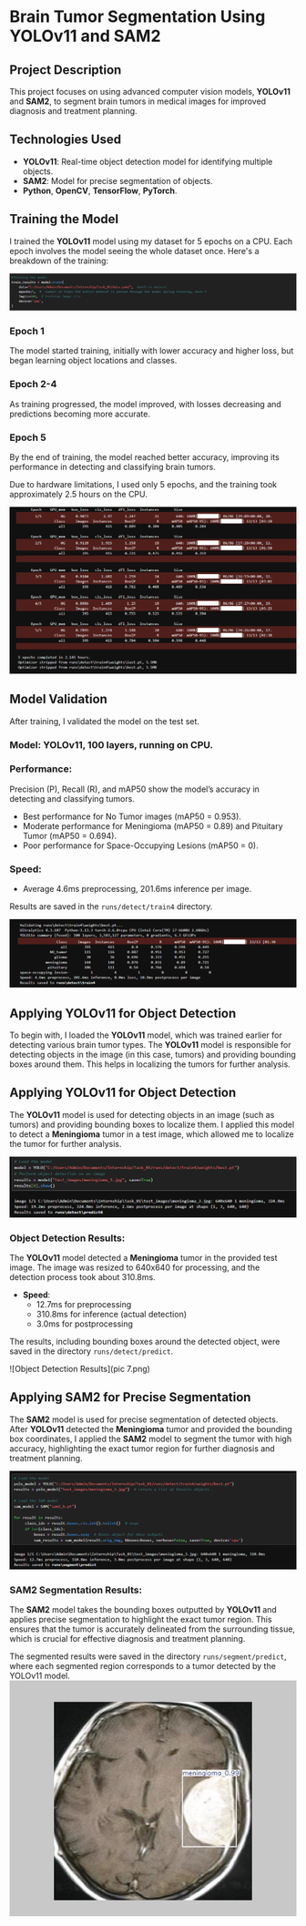 # Brain Tumor Segmentation Using YOLOv11 and SAM2

## Project Description
This project focuses on using advanced computer vision models, **YOLOv11** and **SAM2**, to segment brain tumors in medical images for improved diagnosis and treatment planning.

## Technologies Used
- **YOLOv11**: Real-time object detection model for identifying multiple objects.
- **SAM2**: Model for precise segmentation of objects.
- **Python**, **OpenCV**, **TensorFlow**, **PyTorch**.

## Training the Model
I trained the **YOLOv11** model using my dataset for 5 epochs on a CPU. Each epoch involves the model seeing the whole dataset once. Here's a breakdown of the training:

![Training the model](pic3.png) 

### Epoch 1
The model started training, initially with lower accuracy and higher loss, but began learning object locations and classes.

### Epoch 2-4
As training progressed, the model improved, with losses decreasing and predictions becoming more accurate.

### Epoch 5
By the end of training, the model reached better accuracy, improving its performance in detecting and classifying brain tumors.

Due to hardware limitations, I used only 5 epochs, and the training took approximately 2.5 hours on the CPU.

![Training Results](pic4.png) 

## Model Validation
After training, I validated the model on the test set.

### Model: YOLOv11, 100 layers, running on CPU.

### Performance:
Precision (P), Recall (R), and mAP50 show the model’s accuracy in detecting and classifying tumors.

- Best performance for No Tumor images (mAP50 = 0.953).
- Moderate performance for Meningioma (mAP50 = 0.89) and Pituitary Tumor (mAP50 = 0.694).
- Poor performance for Space-Occupying Lesions (mAP50 = 0).

### Speed:
- Average 4.6ms preprocessing, 201.6ms inference per image.

Results are saved in the `runs/detect/train4` directory.

![Model Validation Results](pic5.png) 

## Applying YOLOv11 for Object Detection
To begin with, I loaded the **YOLOv11** model, which was trained earlier for detecting various brain tumor types. The **YOLOv11** model is responsible for detecting objects in the image (in this case, tumors) and providing bounding boxes around them. This helps in localizing the tumors for further analysis.


## Applying YOLOv11 for Object Detection
The **YOLOv11** model is used for detecting objects in an image (such as tumors) and providing bounding boxes to localize them. I applied this model to detect a **Meningioma** tumor in a test image, which allowed me to localize the tumor for further analysis.

![Object Detection Results](pic1.png)

### Object Detection Results:
The **YOLOv11** model detected a **Meningioma** tumor in the provided test image. The image was resized to 640x640 for processing, and the detection process took about 310.8ms.

- **Speed**: 
  - 12.7ms for preprocessing
  - 310.8ms for inference (actual detection)
  - 3.0ms for postprocessing

The results, including bounding boxes around the detected object, were saved in the directory `runs/detect/predict`.

![Object Detection Results](pic 7.png)

## Applying SAM2 for Precise Segmentation
The **SAM2** model is used for precise segmentation of detected objects. After **YOLOv11** detected the **Meningioma** tumor and provided the bounding box coordinates, I applied the **SAM2** model to segment the tumor with high accuracy, highlighting the exact tumor region for further diagnosis and treatment planning.

![SAM2 Segmentation Results](Pic2.png)

### SAM2 Segmentation Results:
The **SAM2** model takes the bounding boxes outputted by **YOLOv11** and applies precise segmentation to highlight the exact tumor region. This ensures that the tumor is accurately delineated from the surrounding tissue, which is crucial for effective diagnosis and treatment planning.

The segmented results were saved in the directory `runs/segment/predict`, where each segmented region corresponds to a tumor detected by the YOLOv11 model.
![Object Detection Results](pic6.png)

